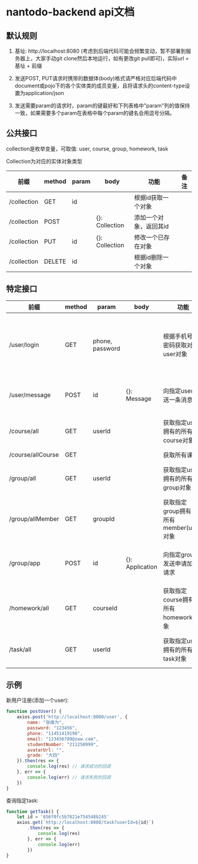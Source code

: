 # nantodo-backend api文档

## 默认规则

1. 基址: http://localhost:8080 (考虑到后端代码可能会频繁变动，暂不部署到服务器上，大家手动git clone然后本地运行，如有更改git pull即可)，实际url = 基址 + 前缀

2. 发送POST, PUT请求时携带的数据体(body)格式请严格对应后端代码中document或pojo下的各个实体类的成员变量，且将请求头的content-type设置为application/json

3. 发送需要param的请求时，param的键最好和下列表格中"param"列的值保持一致，如果需要多个param在表格中每个param的键名会用逗号分隔。

## 公共接口

collection是枚举变量，可取值: user, course, group, homework, task

Collection为对应的实体对象类型

| 前缀          | method | param | body           | 功能           | 备注  |
| ----------- | ------ | ----- | -------------- | ------------ | --- |
| /collection | GET    | id    |                | 根据id获取一个对象   |     |
| /collection | POST   |       | {}: Collection | 添加一个对象，返回其id |     |
| /collection | PUT    | id    | {}: Collection | 修改一个已存在对象    |     |
| /collection | DELETE | id    |                | 根据id删除一个对象   |     |

## 特定接口

| 前缀                | method | param           | body            | 功能                           | 备注                     |
| ----------------- | ------ | --------------- | --------------- | ---------------------------- | ---------------------- |
| /user/login       | GET    | phone, password |                 | 根据手机号与密码获取对应user对象           | 若用户不存在返回404，若密码错误返回401 |
| /user/message     | POST   | id              | {}: Message     | 向指定user发送一条消息                | 若user不存在返回500          |
| /course/all       | GET    | userId          |                 | 获取指定user拥有的所有course对象        | 若user不存在返回500          |
| /course/allCourse | GET    |                 |                 | 获取所有课程                       |                        |
| /group/all        | GET    | userId          |                 | 获取指定user拥有的所有group对象         | 若user不存在返回500          |
| /group/allMember  | GET    | groupId         |                 | 获取指定group拥有的所有member(user)对象 | 若group不存在返回500         |
| /group/app        | POST   | id              | {}: Application | 向指定group发送申请加入请求             | 若group不存在返回500         |
| /homework/all     | GET    | courseId        |                 | 获取指定course拥有的所有homework对象    | 若course不存在返回500        |
| /task/all         | GET    | userId          |                 | 获取指定user拥有的所有task对象          | 若user不存在返回500          |

## 示例

新用户注册(添加一个user):

```javascript
function postUser() {
    axios.post('http://localhost:8080/user', {
        name: "张维为",
        password: "123456",
        phone: "11451419198",
        email: "123456789@zww.com",
        studentNumber: "211250999",
        avatarUrl: "",
        grade: "大四"
    }).then(res => {
        console.log(res) // 请求成功的回调
    }, err => {
        console.log(err) // 请求失败的回调
    })
}
```

查询指定task:

```javascript
function getTask() {
    let id = '656f0fc5b7821e754548b245'
    axios.get(`http://localhost:8080/task?userId=${id}`)
        .then(res => {
            console.log(res)
        }, err => {
            console.log(err)
        })
}
```
